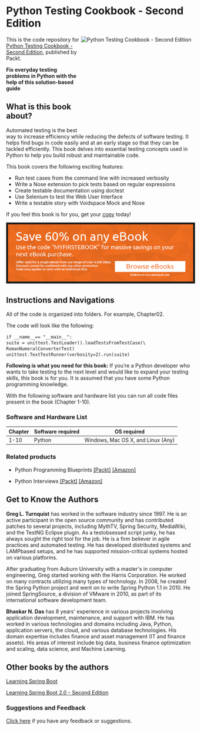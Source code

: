 # Python Testing Cookbook - Second Edition

<a href="https://www.packtpub.com/application-development/python-testing-cookbook-second-edition?utm_source=github&utm_medium=repository&utm_campaign=9781787122529 "><img src="https://d255esdrn735hr.cloudfront.net/sites/default/files/imagecache/ppv4_main_book_cover/B06930.png" alt="Python Testing Cookbook - Second Edition" height="256px" align="right"></a>

This is the code repository for [Python Testing Cookbook - Second Edition](https://www.packtpub.com/application-development/python-testing-cookbook-second-edition?utm_source=github&utm_medium=repository&utm_campaign=9781787122529), published by Packt.

**Fix everyday testing problems in Python with the help of this solution-based guide**

## What is this book about?
Automated testing is the best way to increase efficiency while reducing the defects of software testing. It helps find bugs in code easily and at an early stage so that they can be tackled efficiently. This book delves into essential testing concepts used in Python to help you build robust and maintainable code.

This book covers the following exciting features:
* Run test cases from the command line with increased verbosity 
* Write a Nose extension to pick tests based on regular expressions 
* Create testable documentation using doctest 
* Use Selenium to test the Web User Interface 
* Write a testable story with Voidspace Mock and Nose 


If you feel this book is for you, get your [copy](https://www.amazon.com/dp/1787122522) today!

<a href="https://www.packtpub.com/?utm_source=github&utm_medium=banner&utm_campaign=GitHubBanner"><img src="https://raw.githubusercontent.com/PacktPublishing/GitHub/master/GitHub.png" 
alt="https://www.packtpub.com/" border="5" /></a>

## Instructions and Navigations
All of the code is organized into folders. For example, Chapter02.

The code will look like the following:
```
if __name__== "__main__":
suite = unittest.TestLoader().loadTestsFromTestCase(\
RomanNumeralConverterTest)
unittest.TextTestRunner(verbosity=2).run(suite)
```

**Following is what you need for this book:**
If you’re a Python developer who wants to take testing to the next level and would like to expand your testing skills, this book is for you. It is assumed that you have some Python programming knowledge.

With the following software and hardware list you can run all code files present in the book (Chapter 1-10).
### Software and Hardware List
| Chapter  | Software required                   | OS required                        |
| -------- | ------------------------------------| -----------------------------------|
| 1-10      | Python                     | Windows, Mac OS X, and Linux (Any) |

### Related products
* Python Programming Blueprints [[Packt]](https://www.packtpub.com/application-development/python-programming-blueprints?utm_source=github&utm_medium=repository&utm_campaign=9781786468161) [[Amazon]](https://www.amazon.com/dp/1786468166)

* Python Interviews [[Packt]](https://www.packtpub.com/web-development/python-interviews?utm_source=github&utm_medium=repository&utm_campaign=9781788399081) [[Amazon]](https://www.amazon.com/dp/B0793XYQGZ)

## Get to Know the Authors
**Greg L. Turnquist**
has worked in the software industry since 1997. He is an active
participant in the open source community and has contributed patches to several projects, including MythTV, Spring Security, MediaWiki, and the TestNG Eclipse plugin. As a testobsessed script junky, he has always sought the right tool for the job. He is a firm believer in agile practices and automated testing. He has developed distributed systems and LAMPbased setups, and he has supported mission-critical systems hosted on various platforms.

After graduating from Auburn University with a master's in computer engineering, Greg
started working with the Harris Corporation. He worked on many contracts utilizing many
types of technology. In 2006, he created the Spring Python project and went on to write
Spring Python 1.1 in 2010. He joined SpringSource, a division of VMware in 2010, as part of
its international software development team.

**Bhaskar N. Das**
has 8 years' experience in various projects involving application
development, maintenance, and support with IBM. He has worked in various technologies
and domains including Java, Python, application servers, the cloud, and various database
technologies. His domain expertise includes finance and asset management (IT and finance
assets). His areas of interest include big data, business finance optimization and scaling,
data science, and Machine Learning.

## Other books by the authors
[ Learning Spring Boot](https://www.packtpub.com/application-development/learning-spring-boot?utm_source=github&utm_medium=repository&utm_campaign=9781784393021)

[Learning Spring Boot 2.0 - Second Edition](https://www.packtpub.com/application-development/learning-spring-boot-20-second-edition?utm_source=github&utm_medium=repository&utm_campaign=9781786463784)

### Suggestions and Feedback
[Click here](https://docs.google.com/forms/d/e/1FAIpQLSdy7dATC6QmEL81FIUuymZ0Wy9vH1jHkvpY57OiMeKGqib_Ow/viewform) if you have any feedback or suggestions.
